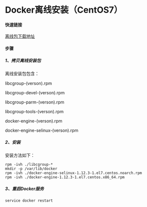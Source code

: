 # Docker离线安装（CentOS7）
#### 快速链接
[离线包下载地址](https://yum.dockerproject.org/repo/main/centos/7/Packages/)
 
#### 步骤
##### 1、拷贝离线安装包
离线安装包包含：
 
libcgroup-(verson).rpm
 
libcgroup-devel-(verson).rpm
 
libcgroup-parm-(verson).rpm
 
libcgroup-tools-(verson).rpm
 
docker-engine-(verson).rpm
 
docker-engine-selinux-(verson).rpm
 

##### 2、安装
安装方法如下：
 
    rpm -ivh ./libcgroup-*
    mkdir -p /var/lib/docker
    rpm -ivh ./docker-engine-selinux-1.12.3-1.el7.centos.noarch.rpm
    rpm -ivh ./docker-engine-1.12.3-1.el7.centos.x86_64.rpm

##### 3、重启Docker服务
    service docker restart
